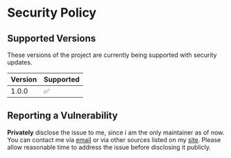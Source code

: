 # Security Policy

## Supported Versions

These versions of the project are currently
being supported with security updates.

| Version | Supported          |
| ------- | ------------------ |
| 1.0.0   | :white_check_mark: |

## Reporting a Vulnerability

**Privately** disclose the issue to me, since i am the only maintainer as of now. You can contact me via [email](https://onceyt.github.io/)
or via other sources listed on my [site](https://onceyt.github.io/). Please allow reasonable time to address the issue before disclosing it publicly.
